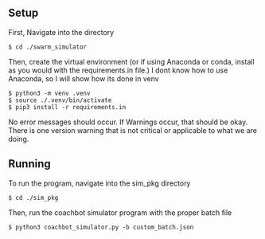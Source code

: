 ## Setup

First, Navigate into the directory
```
$ cd ./swarm_simulator
```
Then, create the virtual environment (or if using Anaconda or conda, install as you 
would with the requirements.in file.) I dont know how to use Anaconda, so I will show
how its done in venv
```
$ python3 -m venv .venv
$ source ./.venv/bin/activate
$ pip3 install -r requirements.in
```
No error messages should occur. If Warnings occur, that should be okay. There is one version warning that is not critical or applicable to what we are doing.

## Running

To run the program, navigate into the sim_pkg directory
```
$ cd ./sim_pkg
```
Then, run the coachbot simulator program with the proper batch file
```
$ python3 coachbot_simulator.py -b custom_batch.json
```
